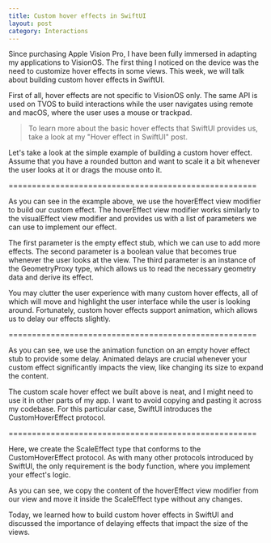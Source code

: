 ```yaml
---
title: Custom hover effects in SwiftUI
layout: post
category: Interactions
---
```


Since purchasing Apple Vision Pro, I have been fully immersed in adapting my applications to VisionOS. The first thing I noticed on the device was the need to customize hover effects in some views. This week, we will talk about building custom hover effects in SwiftUI.

First of all, hover effects are not specific to VisionOS only. The same API is used on TVOS to build interactions while the user navigates using remote and macOS, where the user uses a mouse or trackpad.

> To learn more about the basic hover effects that SwiftUI provides us, take a look at my "Hover effect in SwiftUI" post.

Let's take a look at the simple example of building a custom hover effect. Assume that you have a rounded button and want to scale it a bit whenever the user looks at it or drags the mouse onto it.

=====================================================

As you can see in the example above, we use the hoverEffect view modifier to build our custom effect. The hoverEffect view modifier works similarly to the visualEffect view modifier and provides us with a list of parameters we can use to implement our effect.

The first parameter is the empty effect stub, which we can use to add more effects. The second parameter is a boolean value that becomes true whenever the user looks at the view. The third parameter is an instance of the GeometryProxy type, which allows us to read the necessary geometry data and derive its effect.

You may clutter the user experience with many custom hover effects, all of which will move and highlight the user interface while the user is looking around. Fortunately, custom hover effects support animation, which allows us to delay our effects slightly.

=====================================================

As you can see, we use the animation function on an empty hover effect stub to provide some delay. Animated delays are crucial whenever your custom effect significantly impacts the view, like changing its size to expand the content.

The custom scale hover effect we built above is neat, and I might need to use it in other parts of my app. I want to avoid copying and pasting it across my codebase. For this particular case, SwiftUI introduces the CustomHoverEffect protocol.

=====================================================

Here, we create the ScaleEffect type that conforms to the CustomHoverEffect protocol. As with many other protocols introduced by SwiftUI, the only requirement is the body function, where you implement your effect's logic.

As you can see, we copy the content of the hoverEffect view modifier from our view and move it inside the ScaleEffect type without any changes.

Today, we learned how to build custom hover effects in SwiftUI and discussed the importance of delaying effects that impact the size of the views.
